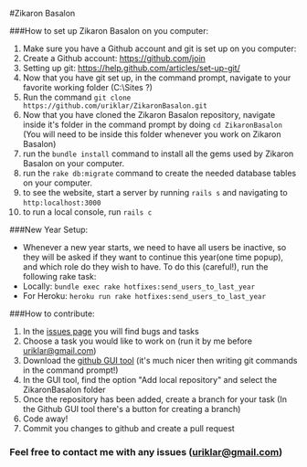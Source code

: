#Zikaron Basalon

###How to set up Zikaron Basalon on you computer:

1. Make sure you have a Github account and git is set up on you computer:
  1. Create a Github account: https://github.com/join
  2. Setting up git: https://help.github.com/articles/set-up-git/
2. Now that you have git set up, in the command prompt, navigate to your favorite working folder (C:\Sites ?)
3. Run the command `git clone https://github.com/uriklar/ZikaronBasalon.git`
4. Now that you have cloned the Zikaron Basalon repository, navigate inside it's folder in the command prompt by doing `cd ZikaronBasalon` (You will need to be inside this folder whenever you work on Zikaron Basalon)
5. run the `bundle install` command to install all the gems used by Zikaron Basalon on your computer.
6. run the `rake db:migrate` command to create the needed database tables on your computer.
7. to see the website, start a server by running `rails s` and navigating to `http:localhost:3000`
8. to run a local console, run `rails c`

###New Year Setup:
* Whenever a new year starts, we need to have all users be inactive, so they will be asked if they want to continue this year(one time popup), and which role do they wish to have. To do this (careful!), run the following rake task:
* Locally: `bundle exec rake hotfixes:send_users_to_last_year`
* For Heroku: `heroku run rake hotfixes:send_users_to_last_year`

###How to contribute:

1. In the [issues page](https://github.com/uriklar/ZikaronBasalon/issues) you will find bugs and tasks
2. Choose a task you would like to work on (run it by me before uriklar@gmail.com)
3. Download the [github GUI tool](https://windows.github.com/) (it's much nicer then writing git commands in the command prompt!)
4. In the GUI tool, find the option "Add local repository" and select the ZikaronBasalon folder
5. Once the repository has been added, create a branch for your task (In the Github GUI tool there's a button for creating a branch)
6. Code away!
7. Commit you changes to github and create a pull request


### Feel free to contact me with any issues (uriklar@gmail.com)
